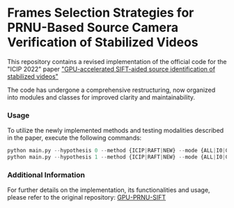 # Frames Selection Strategies for PRNU-Based Source Camera Verification of Stabilized Videos

This repository contains a revised implementation of the official code for the "ICIP 2022" paper ["GPU-accelerated SIFT-aided source identification of stabilized videos"](https://scholar.google.com/citations?view_op=view_citation&hl=en&user=C0v9f-cAAAAJ&citation_for_view=C0v9f-cAAAAJ:UeHWp8X0CEIC)

The code has undergone a comprehensive restructuring, now organized into modules and classes for improved clarity and maintainability.

### Usage

To utilize the newly implemented methods and testing modalities described in the paper, execute the following commands:

```python
python main.py --hypothesis 0 --method {ICIP|RAFT|NEW} --mode {ALL|I0|GOP0} --videos <VISION_dataset/> --fingerprint <PRNU_fingerprints/> --output 'results'
python main.py --hypothesis 1 --method {ICIP|RAFT|NEW} --mode {ALL|I0|GOP0} --videos <VISION_dataset/> --fingerprint <PRNU_fingerprints/> --output 'results'
```

### Additional Information

For further details on the implementation, its functionalities and usage, please refer to the original repository: [GPU-PRNU-SIFT](https://github.com/AMontiB/GPU-PRNU-SIFT)

